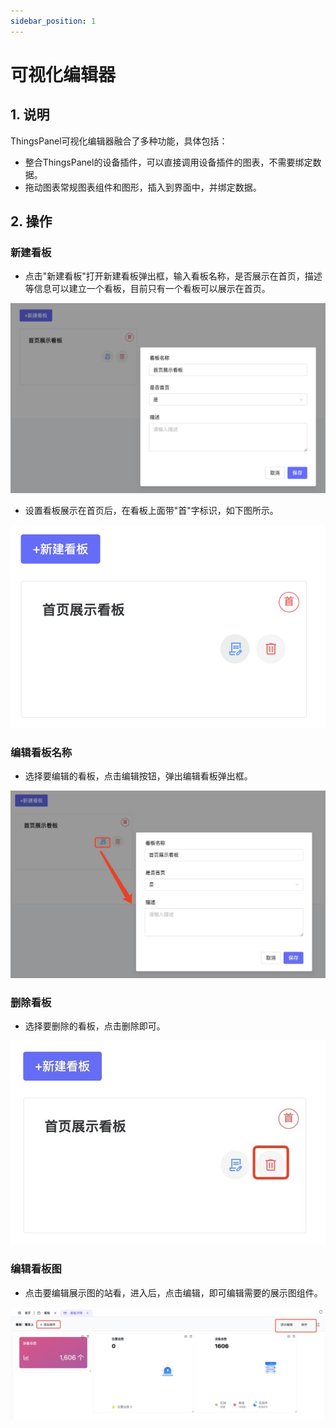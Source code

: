 ```yaml
---
sidebar_position: 1
---
```


# 可视化编辑器

## 1. 说明

ThingsPanel可视化编辑器融合了多种功能，具体包括：

- 整合ThingsPanel的设备插件，可以直接调用设备插件的图表，不需要绑定数据。
- 拖动图表常规图表组件和图形，插入到界面中，并绑定数据。

## 2. 操作

### 新建看板

- 点击"新建看板"打开新建看板弹出框，输入看板名称，是否展示在首页，描述等信息可以建立一个看板，目前只有一个看板可以展示在首页。

![descript](./images/image27.png)

- 设置看板展示在首页后，在看板上面带"首"字标识，如下图所示。

![descript](./images/image28.png)

### 编辑看板名称

- 选择要编辑的看板，点击编辑按钮，弹出编辑看板弹出框。

![descript](./images/image29.jpg)

### 删除看板

- 选择要删除的看板，点击删除即可。

![descript](./images/image30.jpg)

### 编辑看板图

- 点击要编辑展示图的站看，进入后，点击编辑，即可编辑需要的展示图组件。

![descript](./images/image31.jpg)
